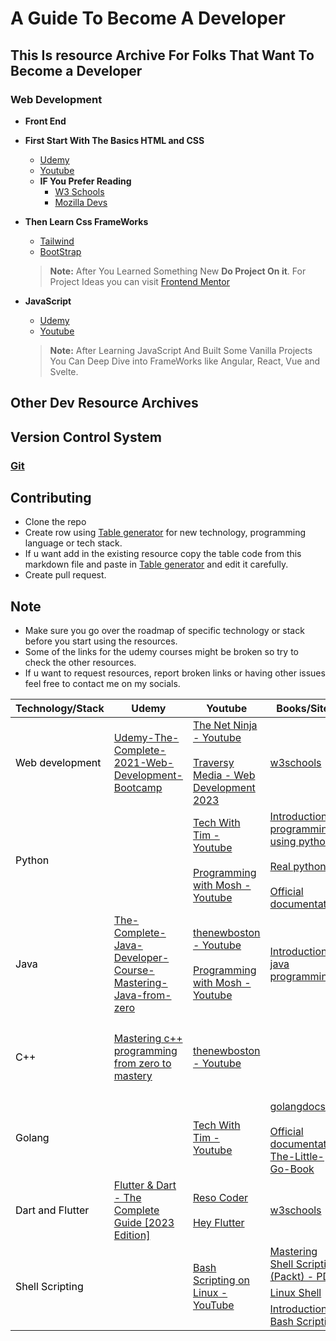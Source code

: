 # A Guide To Become A Developer

## This Is  resource Archive For Folks That Want To Become a Developer

### Web Development

- **Front End**

- **First Start With The Basics HTML and CSS**
  - [Udemy](https://www.udemy.com/course/design-and-develop-a-killer-website-with-html5-and-css3/)
  - [Youtube](https://youtu.be/QRrPE9aj3wI)
  - **IF You Prefer Reading**
    - [W3 Schools](https://www.w3schools.com/html/default.asp)
    - [Mozilla Devs](https://developer.mozilla.org/en-US/docs/Web/HTML)
- **Then Learn Css FrameWorks**
  - [Tailwind](https://tailwindcss.com/)
  - [BootStrap](https://getbootstrap.com/)

  > **Note:** After You Learned Something New  **Do Project On it**.
  > For Project Ideas you can visit [Frontend Mentor](https://www.frontendmentor.io/)

- **JavaScript**
  - [Udemy](https://www.udemy.com/course/the-complete-javascript-course/)
  - [Youtube](https://www.youtube.com/watch?v=hdI2bqOjy3c&ab_channel=TraversyMedia )

  > **Note:**  After Learning JavaScript And Built Some Vanilla Projects You Can Deep Dive into FrameWorks like Angular, React, Vue and Svelte.

## Other Dev Resource Archives

<table class="tg">
<thead>
  <tr>
    <th class="tg-0lax">Technology/Stack</th>
    <th class="tg-0lax"><span style="font-weight:bold">Udemy</span></th>
    <th class="tg-0lax"><span style="font-weight:bold">Youtube</span></th>
    <th class="tg-0lax"><span style="font-weight:bold">Books/Sites</span></th>
    <th class="tg-0lax"><span style="font-weight:bold">Roadmap</span></th>
    <th class="tg-0lax" colspan="2"><span style="font-weight:bold">Tools/IDEs</span></th>
  </tr>
</thead>
<tbody>
  <tr>
    <td class="tg-0lax" rowspan="2"><span style="font-weight:400;font-style:normal;text-decoration:none;color:#000">Web development</span></td>
    <td class="tg-0lax" rowspan="2"><a href="https://www.1377x.to/torrent/4744978/Udemy-The-Complete-2021-Web-Development-Bootcamp/">Udemy-The-Complete-2021-Web-Development-Bootcamp</a></td>
    <td class="tg-0lax" rowspan="2"><a href="https://www.google.com/url?q=https://www.google.com/url?q%3Dhttps://www.youtube.com/channel/UCW5YeuERMmlnqo4oq8vwUpg%26amp;sa%3DD%26amp;source%3Deditors%26amp;ust%3D1679488522706014%26amp;usg%3DAOvVaw3NeHbjdqkN9vm5PwpWrQLU&sa=D&source=docs&ust=1679488522735798&usg=AOvVaw3t6g7lhpRFOYvfYMIb4OVo">The Net Ninja - Youtube</a><br><br><a href="https://youtu.be/u72H_zZzkcw">Traversy Media - Web Development 2023</a></td>
    <td class="tg-0lax" rowspan="2"><a href="https://www.w3schools.com/">w3schools</a></td>
    <td class="tg-0lax" rowspan="2"><a href="https://roadmap.sh/frontend">Frontend</a><br><a href="https://roadmap.sh/backend">Backend</a></td>
    <td class="tg-0lax">Browsers</td>
    <td class="tg-0lax"><a href="https://www.google.com/chrome/">Chrome</a>, <a href="https://www.mozilla.org/en-US/firefox/new/">Firefox</a></td>
  </tr>
  <tr>
    <td class="tg-0lax">Text editors</td>
    <td class="tg-0lax"><a href="https://code.visualstudio.com/">VSCode</a>, <a href="https://www.sublimetext.com/">Sublime text</a>, <a href="https://www.jetbrains.com/webstorm/">WebStorm</a></td>
  </tr>
  <tr>
    <td class="tg-0lax" rowspan="2"><span style="color:#000">Python</span></td>
    <td class="tg-0lax" rowspan="2"></td>
    <td class="tg-0lax" rowspan="2"><a href="https://www.youtube.com/channel/UC4JX40jDee_tINbkjycV4Sg">Tech With Tim - Youtube</a><br><br><a href="https://www.youtube.com/c/programmingwithmosh">Programming with Mosh - Youtube</a></td>
    <td class="tg-0lax" rowspan="2"><a href="https://t.me/c/1648701289/244">Introduction to programming using python</a><br><br><a href="https://t.me/myresarchive/245">Real python</a><br><br><a href="https://www.python.org/about/gettingstarted/">Official documentation</a></td>
    <td class="tg-0lax" rowspan="2"><a href="https://roadmap.sh/python">Python roadmap</a></td>
    <td class="tg-0lax">Interpreter</td>
    <td class="tg-0lax"><a href="https://www.python.org/">Python</a></td>
  </tr>
  <tr>
    <td class="tg-0lax">Text editor/ IDE</td>
    <td class="tg-0lax"><a href="https://code.visualstudio.com/">VSCode</a>, <a href="https://www.sublimetext.com/">Sublime text</a>, <a href="https://www.jetbrains.com/pycharm/">Pycharm</a></td>
  </tr>
  <tr>
    <td class="tg-0lax" rowspan="2"><span style="font-weight:400;font-style:normal;color:#000">Java</span></td>
    <td class="tg-0lax" rowspan="2"><a href="https://www.1377x.to/torrent/4998907/The-Complete-Java-Developer-Course-Mastering-Java-from-zero/">The-Complete-Java-Developer-Course-Mastering-Java-from-zero</a></td>
    <td class="tg-0lax" rowspan="2"><a href="https://www.youtube.com/user/thenewboston">thenewboston - Youtube</a><br><br><a href="https://www.youtube.com/c/programmingwithmosh">Programming with Mosh - Youtube</a></td>
    <td class="tg-0lax" rowspan="2"><a href="https://t.me/myresarchive/246">Introduction to java programming</a></td>
    <td class="tg-0lax" rowspan="2"><a href="https://roadmap.sh/java">Java roadmap</a></td>
    <td class="tg-0lax">Compiler</td>
    <td class="tg-0lax"><a href="https://www.oracle.com/java/technologies/downloads/">JDK</a></td>
  </tr>
  <tr>
    <td class="tg-0lax">IDE</td>
    <td class="tg-0lax"><a href="https://www.jetbrains.com/idea/">Intelij IDEA</a>, <a href="https://www.oracle.com/tools/technologies/netbeans-ide.html">Netbeans</a>, <a href="https://www.eclipse.org/downloads/">Eclipse</a></td>
  </tr>
  <tr>
    <td class="tg-0lax" rowspan="2"><span style="font-weight:400;font-style:normal;text-decoration:none;color:#000">C++</span></td>
    <td class="tg-0lax" rowspan="2"><a href="https://www.1377x.to/torrent/4863484/Udemy-Mastering-C-Programming-From-Zero-to-Hero/">Mastering c++ programming from zero to mastery</a></td>
    <td class="tg-0lax" rowspan="2"><a href="https://www.youtube.com/user/thenewboston">thenewboston - Youtube</a></td>
    <td class="tg-0lax" rowspan="2"></td>
    <td class="tg-0lax" rowspan="2"><a href="https://miro.com/app/board/o9J_lpap34Q=/">C++ roadmap</a></td>
    <td class="tg-0lax">Compiler</td>
    <td class="tg-0lax"><a href="https://sourceforge.net/projects/mingw/">Mingw</a>, <a href="https://gcc.gnu.org/">GCC and G++</a></td>
  </tr>
  <tr>
    <td class="tg-0lax">IDE</td>
    <td class="tg-0lax"><a href="https://www.codeblocks.org/">Codeblocks</a>, <a href="https://www.jetbrains.com/clion/">Clion</a>, <a href="https://sourceforge.net/projects/orwelldevcpp/">Dev cpp</a></td>
  </tr>
  <tr>
    <td class="tg-0lax" rowspan="2"><span style="color:#000">Golang</span></td>
    <td class="tg-0lax" rowspan="2"></td>
    <td class="tg-0lax" rowspan="2"><a href="https://www.youtube.com/channel/UC4JX40jDee_tINbkjycV4Sg">Tech With Tim - Youtube</a></td>
    <td class="tg-0lax" rowspan="2"><a href="https://golangdocs.com/">golangdocs</a><br><br><a href="https://go.dev/doc/">Official documentation</a><br><a href="https://www.openmymind.net/The-Little-Go-Book/">The-Little-Go-Book</a></td>
    <td class="tg-0lax" rowspan="2"><a href="https://roadmap.sh/golang">Golang roadmap</a></td>
    <td class="tg-0lax">Compiler</td>
    <td class="tg-0lax"><a href="https://go.dev/doc/install">Go</a></td>
  </tr>
  <tr>
    <td class="tg-0lax">IDE</td>
    <td class="tg-0lax"><a href="https://code.visualstudio.com/">VSCode</a> ,<a href="https://www.jetbrains.com/go/download/">Goland</a></td>
  </tr>
  <tr>
    <td class="tg-0lax"><span style="font-weight:400;font-style:normal;text-decoration:none;color:#000">Dart and Flutter</span></td>
    <td class="tg-0lax"><a href="https://www.udemy.com/course/learn-flutter-dart-to-build-ios-android-apps/">Flutter &amp; Dart - The Complete Guide [2023 Edition]</a></td>
    <td class="tg-0lax"><a href="https://www.youtube.com/@ResoCoder" target="_blank" rel="noopener noreferrer">Reso Coder</a><br><br><a href="https://www.youtube.com/@HeyFlutter" target="_blank" rel="noopener noreferrer">Hey Flutter</a></td>
    <td class="tg-0lax"><a href="https://www.w3schools.com/">w3schools</a></td>
    <td class="tg-0lax"><a href="https://roadmap.sh/flutter">Flutter</a></td>
    <td class="tg-0lax">IDE</td>
    <td class="tg-0lax"><a href="https://dartpad.dev/?">Dart Pad</a>, <a href="https://www.google.com/url?sa=t&rct=j&q=&esrc=s&source=web&cd=&cad=rja&uact=8&ved=2ahUKEwiawMal09T_AhXaO-wKHcGGC5QQFnoECBMQAQ&url=https%3A%2F%2Fcode.visualstudio.com%2F&usg=AOvVaw15O90sm1ios8AUpw56hCml&opi=89978449">VSCODE</a></td>
  </tr>
  <tr>
    <td class="tg-0lax" rowspan="3"><span style="font-weight:400;font-style:normal;text-decoration:none;color:#000">Shell Scripting</span></td>
    <td class="tg-0lax" rowspan="3"></td>
    <td class="tg-0lax" rowspan="3"><a href="https://www.youtube.com/playlist?list=PLT98CRl2KxKGj-VKtApD8-zCqSaN2mD4w">Bash Scripting on Linux - YouTube</a></td>
    <td class="tg-0lax"><a href="https://libgen.pm/get.php?md5=954a5bdbd748300bae9258e824745a38&key=EH7C9QNIBOWQZ6CX">Mastering Shell Scripting (Packt) - PDF</a>
    </td>
    <td class="tg-0lax" rowspan="3"></td>
    <td class="tg-0lax" rowspan="3">Text Editors<br></td>
    <td class="tg-0lax" rowspan="3"><a href="https://code.visualstudio.com/">VSCode</a>, <a href="https://www.sublimetext.com/">Sublime text</a>, <a href="https://www.vim.org/">Vim</a></td>
  </tr>
  <tr>
    <td class="tg-0lax"><a href="https://www.learnshell.org/">Linux Shell</a><br></td>
  </tr>
  <tr>
    <td class="tg-0lax"><a href="https://bjpcjp.github.io/pdfs/bash/bash-scripting.pdf">Introduction to Bash Scripting</a></td>
  </tr>
</tbody>

## Version Control System  

### [Git](https://github.com/)

## Contributing

- Clone the repo
- Create row using [Table generator](https://www.tablesgenerator.com/html_tables) for new technology, programming language or tech stack.
- If u want add in the existing resource copy the table code from this markdown file and paste in [Table generator](https://www.tablesgenerator.com/html_tables) and edit it carefully.
- Create pull request.

## Note

- Make sure you go over the roadmap of specific technology or stack before you start using the resources.
- Some of the links for the udemy courses might be broken so try to check the other resources.
- If u want to request resources, report broken links or having other issues feel free to contact me on my socials.
